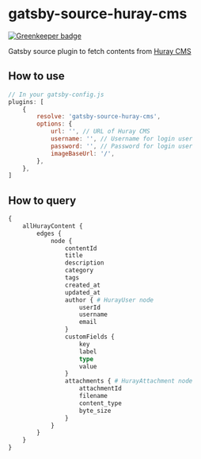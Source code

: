 # gatsby-source-huray-cms

[![Greenkeeper badge](https://badges.greenkeeper.io/cometkim/gatsby-source-huray-cms.svg)](https://greenkeeper.io/)

Gatsby source plugin to fetch contents from [Huray CMS](https://github.com/cometkim/huray-cms)

## How to use

```js
// In your gatsby-config.js
plugins: [
    {
        resolve: 'gatsby-source-huray-cms',
        options: {
            url: '', // URL of Huray CMS
            username: '', // Username for login user
            password: '', // Password for login user
            imageBaseUrl: '/',
        },
    },
]
```

## How to query

```graphql
{
    allHurayContent {
        edges {
            node {
                contentId
                title
                description
                category
                tags
                created_at
                updated_at
                author { # HurayUser node
                    userId
                    username
                    email
                }
                customFields {
                    key
                    label
                    type
                    value
                }
                attachments { # HurayAttachment node
                    attachmentId
                    filename
                    content_type
                    byte_size
                }
            }
        }
    }
}
```
